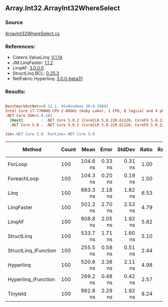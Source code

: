 ﻿## Array.Int32.ArrayInt32WhereSelect

### Source
[ArrayInt32WhereSelect.cs](../LinqBenchmarks/Array/Int32/ArrayInt32WhereSelect.cs)

### References:
- Cistern.ValueLinq: [0.1.14](https://www.nuget.org/packages/Cistern.ValueLinq/0.1.14)
- JM.LinqFaster: [1.1.2](https://www.nuget.org/packages/JM.LinqFaster/1.1.2)
- LinqAF: [3.0.0.0](https://www.nuget.org/packages/LinqAF/3.0.0.0)
- StructLinq.BCL: [0.25.3](https://www.nuget.org/packages/StructLinq.BCL/0.25.3)
- NetFabric.Hyperlinq: [3.0.0-beta31](https://www.nuget.org/packages/NetFabric.Hyperlinq/3.0.0-beta31)

### Results:
``` ini

BenchmarkDotNet=v0.12.1, OS=Windows 10.0.19042
Intel Core i7-7700HQ CPU 2.80GHz (Kaby Lake), 1 CPU, 8 logical and 4 physical cores
.NET Core SDK=5.0.102
  [Host]        : .NET Core 5.0.2 (CoreCLR 5.0.220.61120, CoreFX 5.0.220.61120), X64 RyuJIT
  .NET Core 5.0 : .NET Core 5.0.2 (CoreCLR 5.0.220.61120, CoreFX 5.0.220.61120), X64 RyuJIT

Job=.NET Core 5.0  Runtime=.NET Core 5.0  

```
|               Method | Count |     Mean |   Error |  StdDev | Ratio | RatioSD |  Gen 0 | Gen 1 | Gen 2 | Allocated |
|--------------------- |------ |---------:|--------:|--------:|------:|--------:|-------:|------:|------:|----------:|
|              ForLoop |   100 | 104.6 ns | 0.33 ns | 0.31 ns |  1.00 |    0.00 |      - |     - |     - |         - |
|          ForeachLoop |   100 | 104.3 ns | 0.20 ns | 0.19 ns |  1.00 |    0.00 |      - |     - |     - |         - |
|                 Linq |   100 | 683.3 ns | 2.18 ns | 1.82 ns |  6.53 |    0.03 | 0.0324 |     - |     - |     104 B |
|           LinqFaster |   100 | 501.2 ns | 2.70 ns | 2.53 ns |  4.79 |    0.03 | 0.2060 |     - |     - |     648 B |
|               LinqAF |   100 | 608.8 ns | 2.05 ns | 1.92 ns |  5.82 |    0.02 |      - |     - |     - |         - |
|           StructLinq |   100 | 533.7 ns | 1.71 ns | 1.60 ns |  5.10 |    0.02 | 0.0200 |     - |     - |      64 B |
| StructLinq_IFunction |   100 | 255.5 ns | 0.58 ns | 0.51 ns |  2.44 |    0.01 |      - |     - |     - |         - |
|            Hyperlinq |   100 | 520.8 ns | 2.38 ns | 2.11 ns |  4.98 |    0.02 |      - |     - |     - |         - |
|  Hyperlinq_IFunction |   100 | 269.2 ns | 0.48 ns | 0.42 ns |  2.57 |    0.01 |      - |     - |     - |         - |
|             Tinyield |   100 | 862.8 ns | 2.29 ns | 1.92 ns |  8.24 |    0.03 | 0.1497 |     - |     - |     472 B |
